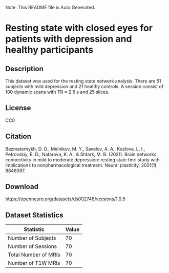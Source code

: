 Note: This README file is Auto Generated.

# Resting state with closed eyes for patients with depression and healthy participants

## Description

This dataset was used for the resting state network analysis. There are 51 subjects with mild depression and 21 healthy controls. A session consist of 100 dynamic scans with TR = 2.5 s and 25 slices.


## License

CC0

## Citation

Bezmaternykh, D. D., Melnikov, M. Y., Savelov, A. A., Kozlova, L. I., Petrovskiy, E. D., Natarova, K. A., & Shtark, M. B. (2021). Brain networks connectivity in mild to moderate depression: resting state fmri study with implications to nonpharmacological treatment. Neural plasticity, 2021(1), 8846097.

## Download

https://openneuro.org/datasets/ds002748/versions/1.0.5

## Dataset Statistics

| Statistic | Value |
| --- | --- |
| Number of Subjects | 70 |
| Number of Sessions | 70 |
| Total Number of MRIs | 70 |
| Number of T1W MRIs | 70 |

